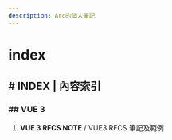 ```yaml
---
description: Arc的個人筆記
---
```


# index

## \# INDEX \| 內容索引

### \#\# VUE 3

1. **VUE 3 RFCS NOTE** / VUE3 RFCS 筆記及範例



